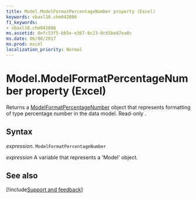 ```yaml
---
title: Model.ModelFormatPercentageNumber property (Excel)
keywords: vbaxl10.chm942086
f1_keywords:
- vbaxl10.chm942086
ms.assetid: 0efc53f5-bb5e-e367-8c23-0c65be87ea0c
ms.date: 06/08/2017
ms.prod: excel
localization_priority: Normal
---
```



# Model.ModelFormatPercentageNumber property (Excel)

Returns a [ModelFormatPercentageNumber](Excel.modelformatpercentagenumber.md) object that represents formatting of type percentage number in the data model. Read-only .


## Syntax

_expression_. `ModelFormatPercentageNumber`

_expression_ A variable that represents a 'Model' object.


## See also

[!include[Support and feedback](~/includes/feedback-boilerplate.md)]
